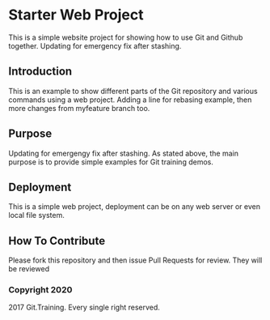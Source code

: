 # Starter Web Project

This is a simple website project for
showing how to use Git and Github together.
Updating for emergency fix after stashing.

## Introduction

This is an example to show different parts
of the Git repository and various commands
using a web project. Adding a line for rebasing example, then
more changes from myfeature branch too.

## Purpose
Updating for emergengy fix after stashing.
As stated above, the main purpose is to
provide simple examples for Git training
demos.

## Deployment

This is a simple web project, deployment
can be on any web server or even local
file system.

## How To Contribute

Please fork this repository and then issue Pull Requests for
review. They will be reviewed

### Copyright 2020

2017 Git.Training. Every single right reserved.